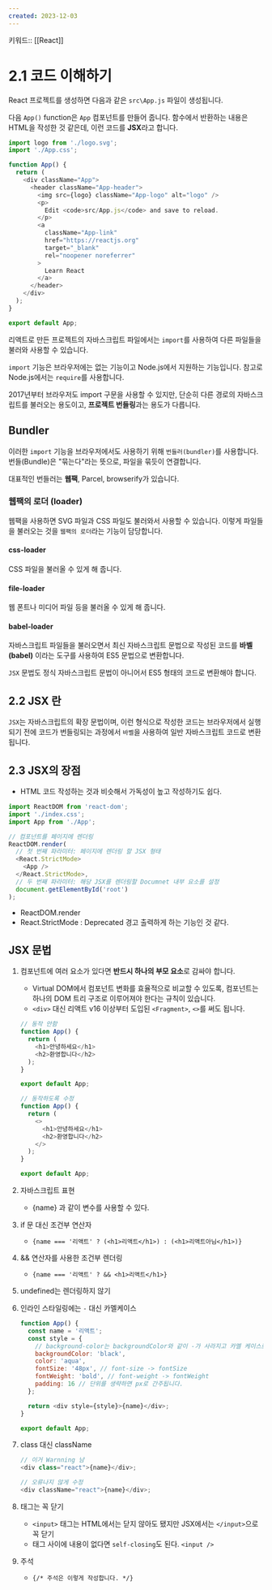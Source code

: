 ```yaml
---
created: 2023-12-03
---
```

키워드:: [[React]]

# 2.1 코드 이해하기

React 프로젝트를 생성하면 다음과 같은 `src\App.js` 파일이 생성됩니다.

다음 `App()` function은 `App` 컴포넌트를 만들어 줍니다. 함수에서 반환하는 내용은 HTML을 작성한 것 같은데, 이런 코드를 **JSX**라고 합니다.

```js
import logo from './logo.svg';
import './App.css';

function App() {
  return (
    <div className="App">
      <header className="App-header">
        <img src={logo} className="App-logo" alt="logo" />
        <p>
          Edit <code>src/App.js</code> and save to reload.
        </p>
        <a
          className="App-link"
          href="https://reactjs.org"
          target="_blank"
          rel="noopener noreferrer"
        >
          Learn React
        </a>
      </header>
    </div>
  );
}

export default App;
```

리액트로 만든 프로젝트의 자바스크립트 파일에서는 `import`를 사용하여 다른 파일들을 불러와 사용할 수 있습니다.

`import` 기능은 브라우저에는 없는 기능이고 Node.js에서 지원하는 기능입니다. 참고로 Node.js에서는 `require`를 사용합니다.

2017년부터 브라우저도 import 구문을 사용할 수 있지만, 단순히 다른 경로의 자바스크립트를 불러오는 용도이고, **프로젝트 번들링**과는 용도가 다릅니다.

## Bundler

이러한 `import` 기능을 브라우저에서도 사용하기 위해 `번들러(bundler)`를 사용합니다. 번들(Bundle)은 "묶는다"라는 뜻으로, 파일을 묶듯이 연결합니다.

대표적인 번들러는 **웹팩**, Parcel, browserify가 있습니다.

### 웹팩의 로더 (loader)

웹팩을 사용하면 SVG 파일과 CSS 파일도 불러와서 사용할 수 있습니다. 이렇게 파일들을 불러오는 것을 `웹팩의 로더`라는 기능이 담당합니다.

#### css-loader

CSS 파일을 불러올 수 있게 해 줍니다. 

#### file-loader

웹 폰트나 미디어 파일 등을 불러올 수 있게 해 줍니다.

#### babel-loader

자바스크립트 파일들을 불러오면서 최신 자바스크립트 문법으로 작성된 코드를 **바벨(babel)** 이라는 도구를 사용하여 ES5 문법으로 변환합니다.

`JSX` 문법도 정식 자바스크립트 문법이 아니어서 ES5 형태의 코드로 변환해야 합니다.

## 2.2 JSX 란

`JSX`는 자바스크립트의 확장 문법이며, 이런 형식으로 작성한 코드는 브라우저에서 실행되기 전에 코드가 번들링되는 과정에서 `바벨`을 사용하여 일반 자바스크립트 코드로 변환됩니다.

## 2.3 JSX의 장점

- HTML 코드 작성하는 것과 비슷해서 가독성이 높고 작성하기도 쉽다.

```js
import ReactDOM from 'react-dom';
import './index.css';
import App from './App';

// 컴포넌트를 페이지에 렌더링
ReactDOM.render(
  // 첫 번째 파라미터: 페이지에 렌더링 할 JSX 형태
  <React.StrictMode>
    <App />
  </React.StrictMode>,
  // 두 번째 파라미터: 해당 JSX를 렌더링할 Documnet 내부 요소를 설정
  document.getElementById('root') 
);
```

- ReactDOM.render
- React.StrictMode : Deprecated 경고 출력하게 하는 기능인 것 같다.

## JSX 문법

1. 컴포넌트에 여러 요소가 있다면 **반드시 하나의 부모 요소**로 감싸야 합니다.

    - Virtual DOM에서 컴포넌트 변화를 효율적으로 비교할 수 있도록, 컴포넌트는 하나의 DOM 트리 구조로 이루어져야 한다는 규칙이 있습니다.
    - `<div>` 대신 리액트 v16 이상부터 도입된 `<Fragment>`, `<>`를 써도 됩니다.
    
    ```js
    // 동작 안함
    function App() {
      return (
        <h1>안녕하세요</h1>
        <h2>환영합니다</h2>
      );
    }
    
    export default App;
    
    // 동작하도록 수정
    function App() {
      return (
        <>
          <h1>안녕하세요</h1>
          <h2>환영합니다</h2>
        </>
      );
    }
    
    export default App;
    ```
2. 자바스크립트 표현
    - {name} 과 같이 변수를 사용할 수 있다.
3. if 문 대신 조건부 연산자
    - `{name === '리액트' ? (<h1>리액트</h1>) : (<h1>리액트아님</h1>)}`
4. && 연산자를 사용한 조건부 렌더링
    - `{name === '리액트' ? && <h1>리액트</h1>}`
5. undefined는 렌더링하지 않기
6. 인라인 스타일링에는 `-` 대신 카멜케이스
    ```js
    function App() {
      const name = '리액트';
      const style = {
        // background-color는 backgroundColor와 같이 -가 사라지고 카멜 케이스로 표기됩니다.
        backgroundColor: 'black',
        color: 'aqua',
        fontSize: '48px', // font-size -> fontSize
        fontWeight: 'bold', // font-weight -> fontWeight
        padding: 16 // 단위를 생략하면 px로 간주됩니다.
      };
    
      return <div style={style}>{name}</div>;
    }
    
    export default App;
    ```
7. class 대신 className
    ```js
    // 이거 Warnning 남
    <div class="react">{name}</div>;
    
    // 오류나지 않게 수정
    <div className="react">{name}</div>;
    ```
8. 태그는 꼭 닫기
    - `<input>` 태그는 HTML에서는 닫지 않아도 됐지만 JSX에서는 `</input>`으로 꼭 닫기
    - 태그 사이에 내용이 없다면 `self-closing`도 된다. `<input />`
9. 주석
    - `{/* 주석은 이렇게 작성합니다. */}`
